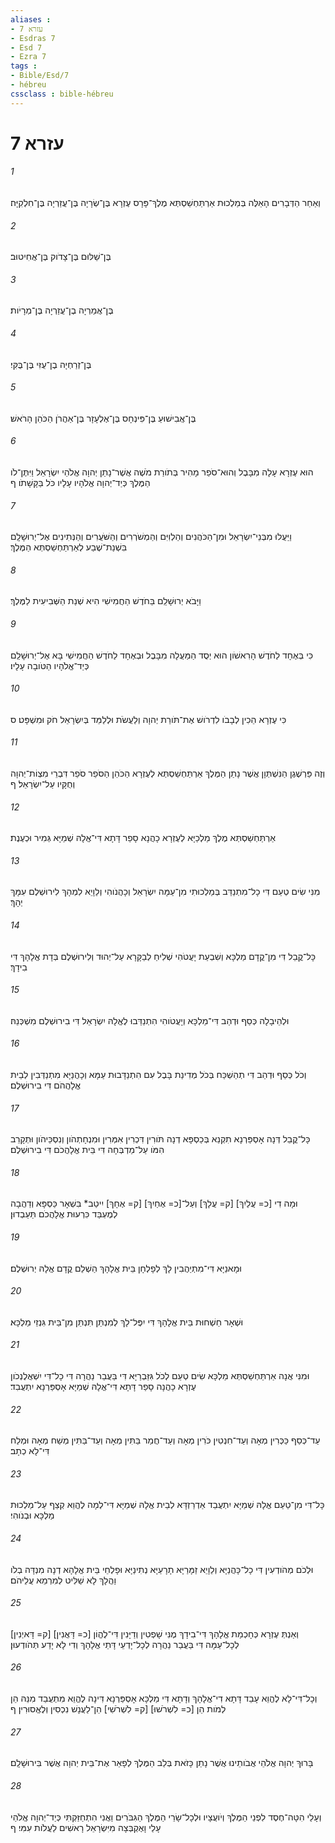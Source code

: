 ```yaml
---
aliases : 
- עזרא 7
- Esdras 7
- Esd 7
- Ezra 7
tags : 
- Bible/Esd/7
- hébreu
cssclass : bible-hébreu
---
```


# עזרא 7

###### 1
וְאַחַר הַדְּבָרִים הָאֵלֶּה בְּמַלְכוּת אַרְתַּחְשַׁסְתְּא מֶלֶךְ־פָּרָס עֶזְרָא בֶּן־שְׂרָיָה בֶּן־עֲזַרְיָה בֶּן־חִלְקִיָּה׃
###### 2
בֶּן־שַׁלּוּם בֶּן־צָדֹוק בֶּן־אֲחִיטוּב׃
###### 3
בֶּן־אֲמַרְיָה בֶן־עֲזַרְיָה בֶּן־מְרָיֹות׃
###### 4
בֶּן־זְרַחְיָה בֶן־עֻזִּי בֶּן־בֻּקִּי׃
###### 5
בֶּן־אֲבִישׁוּעַ בֶּן־פִּינְחָס בֶּן־אֶלְעָזָר בֶּן־אַהֲרֹן הַכֹּהֵן הָרֹאשׁ׃
###### 6
הוּא עֶזְרָא עָלָה מִבָּבֶל וְהוּא־סֹפֵר מָהִיר בְּתֹורַת מֹשֶׁה אֲשֶׁר־נָתַן יְהוָה אֱלֹהֵי יִשְׂרָאֵל וַיִּתֶּן־לֹו הַמֶּלֶךְ כְּיַד־יְהוָה אֱלֹהָיו עָלָיו כֹּל בַּקָּשָׁתֹו׃ ף
###### 7
וַיַּעֲלוּ מִבְּנֵי־יִשְׂרָאֵל וּמִן־הַכֹּהֲנִים וְהַלְוִיִּם וְהַמְשֹׁרְרִים וְהַשֹּׁעֲרִים וְהַנְּתִינִים אֶל־יְרוּשָׁלִָם בִּשְׁנַת־שֶׁבַע לְאַרְתַּחְשַׁסְתְּא הַמֶּלֶךְ׃
###### 8
וַיָּבֹא יְרוּשָׁלִַם בַּחֹדֶשׁ הַחֲמִישִׁי הִיא שְׁנַת הַשְּׁבִיעִית לַמֶּלֶךְ׃
###### 9
כִּי בְּאֶחָד לַחֹדֶשׁ הָרִאשֹׁון הוּא יְסֻד הַמַּעֲלָה מִבָּבֶל וּבְאֶחָד לַחֹדֶשׁ הַחֲמִישִׁי בָּא אֶל־יְרוּשָׁלִַם כְּיַד־אֱלֹהָיו הַטֹּובָה עָלָיו׃
###### 10
כִּי עֶזְרָא הֵכִין לְבָבֹו לִדְרֹושׁ אֶת־תֹּורַת יְהוָה וְלַעֲשֹׂת וּלְלַמֵּד בְּיִשְׂרָאֵל חֹק וּמִשְׁפָּט׃ ס
###### 11
וְזֶה פַּרְשֶׁגֶן הַנִּשְׁתְּוָן אֲשֶׁר נָתַן הַמֶּלֶךְ אַרְתַּחְשַׁסְתְּא לְעֶזְרָא הַכֹּהֵן הַסֹּפֵר סֹפֵר דִּבְרֵי מִצְוֹת־יְהוָה וְחֻקָּיו עַל־יִשְׂרָאֵל׃ ף
###### 12
אַרְתַּחְשַׁסְתְּא מֶלֶךְ מַלְכַיָּא לְעֶזְרָא כָהֲנָא סָפַר דָּתָא דִּי־אֱלָהּ שְׁמַיָּא גְּמִיר וּכְעֶנֶת׃
###### 13
מִנִּי שִׂים טְעֵם דִּי כָל־מִתְנַדַּב בְּמַלְכוּתִי מִן־עַמָּה יִשְׂרָאֵל וְכָהֲנֹוהִי וְלֵוָיֵא לִמְהָךְ לִירוּשְׁלֶם עִמָּךְ יְהָךְ׃
###### 14
כָּל־קֳבֵל דִּי מִן־קֳדָם מַלְכָּא וְשִׁבְעַת יָעֲטֹהִי שְׁלִיחַ לְבַקָּרָא עַל־יְהוּד וְלִירוּשְׁלֶם בְּדָת אֱלָהָךְ דִּי בִידָךְ׃
###### 15
וּלְהֵיבָלָה כְּסַף וּדְהַב דִּי־מַלְכָּא וְיָעֲטֹוהִי הִתְנַדַּבוּ לֶאֱלָהּ יִשְׂרָאֵל דִּי בִירוּשְׁלֶם מִשְׁכְּנֵהּ׃
###### 16
וְכֹל כְּסַף וּדְהַב דִּי תְהַשְׁכַּח בְּכֹל מְדִינַת בָּבֶל עִם הִתְנַדָּבוּת עַמָּא וְכָהֲנַיָּא מִתְנַדְּבִין לְבֵית אֱלָהֲהֹם דִּי בִירוּשְׁלֶם׃
###### 17
כָּל־קֳבֵל דְּנָה אָסְפַּרְנָא תִקְנֵא בְּכַסְפָּא דְנָה תֹּורִין דִּכְרִין אִמְּרִין וּמִנְחָתְהֹון וְנִסְכֵּיהֹון וּתְקָרֵב הִמֹּו עַל־מַדְבְּחָה דִּי בֵּית אֱלָהֲכֹם דִּי בִירוּשְׁלֶם׃
###### 18
וּמָה דִי [כ= עֲלַיִךְ] [ק= עֲלָךְ] וְעַל־[כ= אֶחַיִךְ] [ק= אֶחָךְ] יִיטַב* בִּשְׁאָר כַּסְפָּא וְדַהֲבָה לְמֶעְבַּד כִּרְעוּת אֱלָהֲכֹם תַּעַבְדוּן׃
###### 19
וּמָאנַיָּא דִּי־מִתְיַהֲבִין לָךְ לְפָלְחָן בֵּית אֱלָהָךְ הַשְׁלֵם קֳדָם אֱלָהּ יְרוּשְׁלֶם׃
###### 20
וּשְׁאָר חַשְׁחוּת בֵּית אֱלָהָךְ דִּי יִפֶּל־לָךְ לְמִנְתַּן תִּנְתֵּן מִן־בֵּית גִּנְזֵי מַלְכָּא׃
###### 21
וּמִנִּי אֲנָה אַרְתַּחְשַׁסְתְּא מַלְכָּא שִׂים טְעֵם לְכֹל גִּזַּבְרַיָּא דִּי בַּעֲבַר נַהֲרָה דִּי כָל־דִּי יִשְׁאֲלֶנְכֹון עֶזְרָא כָהֲנָה סָפַר דָּתָא דִּי־אֱלָהּ שְׁמַיָּא אָסְפַּרְנָא יִתְעֲבִד׃
###### 22
עַד־כְּסַף כַּכְּרִין מְאָה וְעַד־חִנְטִין כֹּרִין מְאָה וְעַד־חֲמַר בַּתִּין מְאָה וְעַד־בַּתִּין מְשַׁח מְאָה וּמְלַח דִּי־לָא כְתָב׃
###### 23
כָּל־דִּי מִן־טַעַם אֱלָהּ שְׁמַיָּא יִתְעֲבֵד אַדְרַזְדָּא לְבֵית אֱלָהּ שְׁמַיָּא דִּי־לְמָה לֶהֱוֵא קְצַף עַל־מַלְכוּת מַלְכָּא וּבְנֹוהִי׃
###### 24
וּלְכֹם מְהֹודְעִין דִּי כָל־כָּהֲנַיָּא וְלֵוָיֵא זַמָּרַיָּא תָרָעַיָּא נְתִינַיָּא וּפָלְחֵי בֵּית אֱלָהָא דְנָה מִנְדָּה בְלֹו וַהֲלָךְ לָא שַׁלִּיט לְמִרְמֵא עֲלֵיהֹם׃
###### 25
וְאַנְתְּ עֶזְרָא כְּחָכְמַת אֱלָהָךְ דִּי־בִידָךְ מֶנִּי שָׁפְטִין וְדַיָּנִין דִּי־לֶהֱוֹן [כ= דָּאֲנִין] [ק= דָּאיְנִין] לְכָל־עַמָּה דִּי בַּעֲבַר נַהֲרָה לְכָל־יָדְעֵי דָּתֵי אֱלָהָךְ וְדִי לָא יָדַע תְּהֹודְעוּן׃
###### 26
וְכָל־דִּי־לָא לֶהֱוֵא עָבֵד דָּתָא דִי־אֱלָהָךְ וְדָתָא דִּי מַלְכָּא אָסְפַּרְנָא דִּינָה לֶהֱוֵא מִתְעֲבֵד מִנֵּהּ הֵן לְמֹות הֵן [כ= לִשְׁרֹשׁוּ] [ק= לִשְׁרֹשִׁי] הֵן־לַעֲנָשׁ נִכְסִין וְלֶאֱסוּרִין׃ ף
###### 27
בָּרוּךְ יְהוָה אֱלֹהֵי אֲבֹותֵינוּ אֲשֶׁר נָתַן כָּזֹאת בְּלֵב הַמֶּלֶךְ לְפָאֵר אֶת־בֵּית יְהוָה אֲשֶׁר בִּירוּשָׁלִָם׃
###### 28
וְעָלַי הִטָּה־חֶסֶד לִפְנֵי הַמֶּלֶךְ וְיֹועֲצָיו וּלְכָל־שָׂרֵי הַמֶּלֶךְ הַגִּבֹּרִים וַאֲנִי הִתְחַזַּקְתִּי כְּיַד־יְהוָה אֱלֹהַי עָלַי וָאֶקְבְּצָה מִיִּשְׂרָאֵל רָאשִׁים לַעֲלֹות עִמִּי׃ ף
